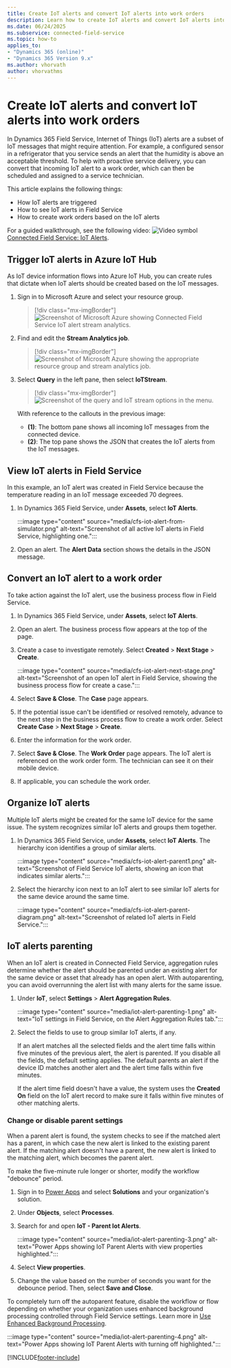 ```yaml
---
title: Create IoT alerts and convert IoT alerts into work orders
description: Learn how to create IoT alerts and convert IoT alerts into work orders with Connected Field Service for Dynamics 365 Field Service.
ms.date: 06/24/2025
ms.subservice: connected-field-service
ms.topic: how-to
applies_to:
- "Dynamics 365 (online)"
- "Dynamics 365 Version 9.x"
ms.author: vhorvath
author: vhorvathms
---
```


# Create IoT alerts and convert IoT alerts into work orders

In Dynamics 365 Field Service, Internet of Things (IoT) alerts are a subset of IoT messages that might require attention. For example, a configured sensor in a refrigerator that you service sends an alert that the humidity is above an acceptable threshold. To help with proactive service delivery, you can convert that incoming IoT alert to a work order, which can then be scheduled and assigned to a service technician.

This article explains the following things:

- How IoT alerts are triggered
- How to see IoT alerts in Field Service
- How to create work orders based on the IoT alerts

For a guided walkthrough, see the following video: ![Video symbol](../field-service/media/video-icon.png "Video symbol") [Connected Field Service: IoT Alerts](https://youtu.be/tkBSLhKNfmQ). 

## Trigger IoT alerts in Azure IoT Hub

As IoT device information flows into Azure IoT Hub, you can create rules that dictate when IoT alerts should be created based on the IoT messages.

1. Sign in to Microsoft Azure and select your resource group.

   > [!div class="mx-imgBorder"]
   > ![Screenshot of Microsoft Azure showing Connected Field Service IoT alert stream analytics.](./media/cfs-iot-alert-stream-analytics1.png)

1. Find and edit the **Stream Analytics job**.

   > [!div class="mx-imgBorder"]
   > ![Screenshot of Microsoft Azure showing the appropriate resource group and stream analytics job.](./media/cfs-iot-alert-stream-analytics.png)

1. Select **Query** in the left pane, then select **IoTStream**.

   > [!div class="mx-imgBorder"]
   > ![Screenshot of the query and IoT stream options in the menu.](./media/cfs-iot-alert-stream-analytics2.png)

   With reference to the callouts in the previous image:

   - **(1)**: The bottom pane shows all incoming IoT messages from the connected device.
   - **(2)**: The top pane shows the JSON that creates the IoT alerts from the IoT messages.

## View IoT alerts in Field Service

In this example, an IoT alert was created in Field Service because the temperature reading in an IoT message exceeded 70 degrees.

1. In Dynamics 365 Field Service, under **Assets**, select **IoT Alerts**.

   :::image type="content" source="media/cfs-iot-alert-from-simulator.png" alt-text="Screenshot of all active IoT alerts in Field Service, highlighting one.":::

1. Open an alert. The **Alert Data** section shows the details in the JSON message.

## Convert an IoT alert to a work order

To take action against the IoT alert, use the business process flow in Field Service.

1. In Dynamics 365 Field Service, under **Assets**, select **IoT Alerts**.

1. Open an alert. The business process flow appears at the top of the page.

1. Create a case to investigate remotely. Select **Created** > **Next Stage** > **Create**.

   :::image type="content" source="media/cfs-iot-alert-next-stage.png" alt-text="Screenshot of an open IoT alert in Field Service, showing the business process flow for create a case.":::

1. Select **Save & Close**. The **Case** page appears.

1. If the potential issue can't be identified or resolved remotely, advance to the next step in the business process flow to create a work order. Select **Create Case** > **Next Stage** > **Create**.

1. Enter the information for the work order.

1. Select **Save & Close**. The **Work Order** page appears. The IoT alert is referenced on the work order form. The technician can see it on their mobile device.

1. If applicable, you can schedule the work order.

## Organize IoT alerts

Multiple IoT alerts might be created for the same IoT device for the same issue. The system recognizes similar IoT alerts and groups them together.

1. In Dynamics 365 Field Service, under **Assets**, select **IoT Alerts**. The hierarchy icon identifies a group of similar alerts.

   :::image type="content" source="media/cfs-iot-alert-parent1.png" alt-text="Screenshot of Field Service IoT alerts, showing an icon that indicates similar alerts.":::

1. Select the hierarchy icon next to an IoT alert to see similar IoT alerts for the same device around the same time.

   :::image type="content" source="media/cfs-iot-alert-parent-diagram.png" alt-text="Screenshot of related IoT alerts in Field Service.":::

## IoT alerts parenting

When an IoT alert is created in Connected Field Service, aggregation rules determine whether the alert should be parented under an existing alert for the same device or asset that already has an open alert. With autoparenting, you can avoid overrunning the alert list with many alerts for the same issue.

1. Under **IoT**, select **Settings** > **Alert Aggregation Rules**.

   :::image type="content" source="media/iot-alert-parenting-1.png" alt-text="IoT settings in Field Service, on the Alert Aggregation Rules tab.":::

1. Select the fields to use to group similar IoT alerts, if any.

   If an alert matches all the selected fields and the alert time falls within five minutes of the previous alert, the alert is parented. If you disable all the fields, the default setting applies. The default parents an alert if the device ID matches another alert and the alert time falls within five minutes.

   If the alert time field doesn't have a value, the system uses the **Created On** field on the IoT alert record to make sure it falls within five minutes of other matching alerts.

### Change or disable parent settings

When a parent alert is found, the system checks to see if the matched alert has a parent, in which case the new alert is linked to the existing parent alert. If the matching alert doesn't have a parent, the new alert is linked to the matching alert, which becomes the parent alert.

To make the five-minute rule longer or shorter, modify the workflow "debounce" period.

1. Sign in to [Power Apps](https://make.powerapps.com/) and select **Solutions** and your organization's solution.
1. Under **Objects**, select **Processes**.
1. Search for and open **IoT - Parent Iot Alerts**.

   :::image type="content" source="media/iot-alert-parenting-3.png" alt-text="Power Apps showing IoT Parent Alerts with view properties highlighted.":::

1. Select **View properties**.
1. Change the value based on the number of seconds you want for the debounce period. Then, select **Save and Close**.

To completely turn off the autoparent feature, disable the workflow or flow depending on whether your organization uses enhanced background processing controlled through Field Service settings. Learn more in [Use Enhanced Background Processing](/dynamics365/field-service/configure-default-settings#other-settings).

:::image type="content" source="media/iot-alert-parenting-4.png" alt-text="Power Apps showing IoT Parent Alerts with turning off highlighted.":::

[!INCLUDE[footer-include](../includes/footer-banner.md)]
